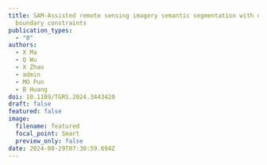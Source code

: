 ```yaml
---
title: SAM-Assisted remote sensing imagery semantic segmentation with object and
  boundary constraints
publication_types:
  - "0"
authors:
  - X Ma
  - Q Wu
  - X Zhao
  - admin
  - MO Pun
  - B Huang
doi: 10.1109/TGRS.2024.3443420
draft: false
featured: false
image:
  filename: featured
  focal_point: Smart
  preview_only: false
date: 2024-08-29T07:30:59.694Z
---
```

